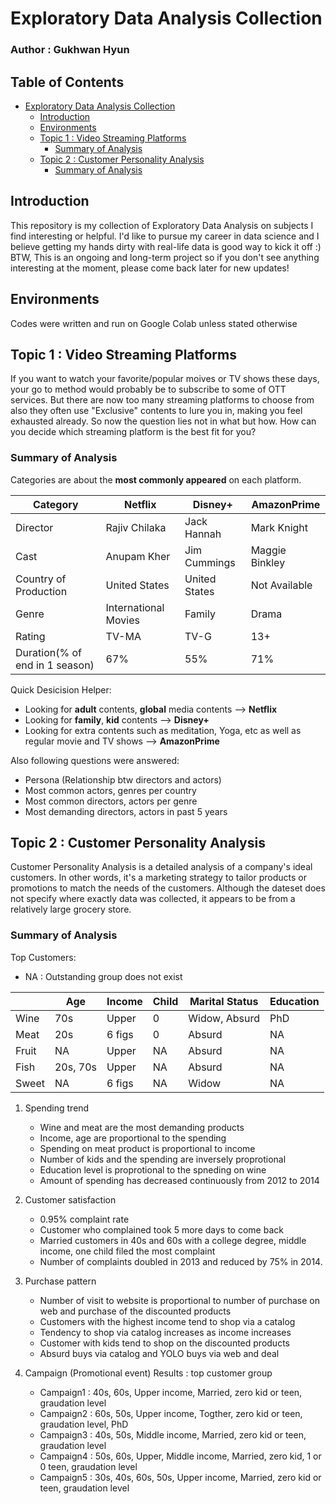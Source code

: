# Exploratory Data Analysis Collection

### Author : Gukhwan Hyun

## Table of Contents
- [Exploratory Data Analysis Collection](#exploratory-data-analysis-collection)
  * [Introduction](#introduction)
  * [Environments](#environments)
  * [Topic 1 : Video Streaming Platforms](#topic-1--video-streaming-platforms)
    + [Summary of Analysis](#summary-of-analysis)
  * [Topic 2 : Customer Personality Analysis](#topic-2--customer-personality-analysis)
    + [Summary of Analysis](#summary-of-analysis-1)

## Introduction
This repository is my collection of Exploratory Data Analysis on subjects I find interesting or helpful.
I'd like to pursue my career in data science and I believe getting my hands dirty with real-life data is good way to kick it off :)
BTW, This is an ongoing and long-term project so if you don't see anything interesting at the moment, please come back later for new updates!

## Environments
Codes were written and run on Google Colab unless stated otherwise

## Topic 1 : Video Streaming Platforms
If you want to watch your favorite/popular moives or TV shows these days, your go to method would probably be to subscribe to some of OTT services.
But there are now too many streaming platforms to choose from also they often use "Exclusive" contents to lure you in, making you feel exhausted already. So now the question lies not in what but how. How can you decide which streaming platform is the best fit for you?

### Summary of Analysis
Categories are about the **most commonly appeared** on each platform.

| Category  | Netflix  | Disney+  | AmazonPrime  |
|---|---|---|---|
|Director|Rajiv Chilaka|Jack Hannah|Mark Knight|
|Cast|Anupam Kher|Jim Cummings|Maggie Binkley|
|Country of Production|United States|United States|Not Available|
|Genre|International Movies|Family|Drama|
|Rating|TV-MA|TV-G|13+|
|Duration(% of end in 1 season)|67%|55%|71%|

Quick Desicision Helper:
  * Looking for **adult** contents, **global** media contents --> **Netflix**
  * Looking for **family**, **kid** contents --> **Disney+**
  * Looking for extra contents such as meditation, Yoga, etc as well as regular movie and TV shows --> **AmazonPrime**

Also following questions were answered:
  * Persona (Relationship btw directors and actors)
  * Most common actors, genres per country
  * Most common directors, actors per genre
  * Most demanding directors, actors in past 5 years 


## Topic 2 : Customer Personality Analysis
Customer Personality Analysis is a detailed analysis of a company's ideal customers. In other words, it's a marketing strategy to tailor products or promotions to match the needs of the customers. Although the dateset does not specify where exactly data was collected, it appears to be from a relatively large grocery store.

### Summary of Analysis
Top Customers:

* NA : Outstanding group does not exist

|    |Age|Income|Child|Marital Status|Education|
|---|---|---|---|---|---|
|Wine|70s|Upper|0|Widow, Absurd|PhD |
|Meat|20s|6 figs|0|Absurd|NA|
|Fruit|NA|Upper|NA|Absurd|NA|
|Fish|20s, 70s|Upper|NA|Absurd|NA|
|Sweet|NA|6 figs|NA|Widow|NA|

1. Spending trend
   * Wine and meat are the most demanding products
   * Income, age are proportional to the spending
   * Spending on meat product is proportional to income
   * Number of kids and the spending are inversely proprotional 
   * Education level is proprotional to the spneding on wine
   * Amount of spending has decreased continuously from 2012 to 2014

2. Customer satisfaction
   * 0.95% complaint rate
   * Customer who complained took 5 more days to come back
   * Married customers in 40s and 60s with a college degree, middle income, one child filed the most complaint
   * Number of complaints doubled in 2013 and reduced by 75% in 2014.

3. Purchase pattern
   * Number of visit to website is proportional to number of purchase on web and purchase of the discounted products
   * Customers with the highest income tend to shop via a catalog
   * Tendency to shop via catalog increases as income increases
   * Customer with kids tend to shop on the discounted products
   * Absurd buys via catalog and YOLO buys via web and deal

4. Campaign (Promotional event) Results : top customer group
   * Campaign1 : 40s, 60s, Upper income, Married, zero kid or teen, graudation level
   * Campaign2 : 60s, 50s, Upper income, Togther, zero kid or teen, graudation level, PhD
   * Campaign3 : 40s, 50s, Middle income, Married, zero kid or teen, graudation level
   * Campaign4 : 50s, 60s, Upper, Middle income, Married, zero kid, 1 or 0 teen, graudation level
   * Campaign5 : 30s, 40s, 60s, 50s, Upper income, Married, zero kid or teen, graudation level


